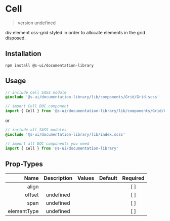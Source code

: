 # Cell
> version undefined

div element css-grid styled in order to allocate elements in the grid disposed.

## Installation
`npm install @s-ui/documentation-library`

## Usage
```scss
// include Cell SASS module
@include '@s-ui/documentation-library/lib/components/Grid/Grid.scss'
```

```js
// import Cell DOC component
import { Cell } from '@s-ui/documentation-library/lib/components/Grid/Grid.js'
```

or

```scss
// include all SASS modules
@include '@s-ui/documentation-library/lib/index.scss'
```

```js
// import all DOC components you need
import { Cell } from '@s-ui/documentation-library'
```

## Prop-Types

| Name | Description | Values  | Default | Required |
| ---: |:---:| ---:| ---: |:---: |
| align |  | | |  [ ]  |
| offset | undefined | | |  [ ]  |
| span | undefined | | |  [ ]  |
| elementType | undefined | | |  [ ]  |
